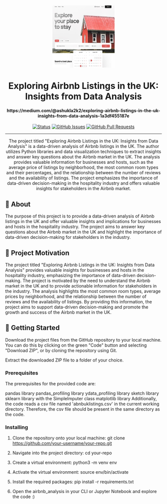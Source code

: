 <p align="center">
  <a href="" rel="noopener">
 <img width=200px height=200px src="airbnbimage.jpg" alt="Project logo"></a>
</p>


<h1 align="center">Exploring Airbnb Listings in the UK: Insights from Data Analysis</h1>

<h4 align="center">https://medium.com/@ashukla2k2/exploring-airbnb-listings-in-the-uk-insights-from-data-analysis-1a3df455187e
</h4>



<div align="center">

[![Status](https://img.shields.io/badge/status-active-success.svg)]()
[![GitHub Issues](https://img.shields.io/github/issues/kylelobo/The-Documentation-Compendium.svg)](https://github.com/kylelobo/The-Documentation-Compendium/issues)
[![GitHub Pull Requests](https://img.shields.io/github/issues-pr/kylelobo/The-Documentation-Compendium.svg)](https://github.com/kylelobo/The-Documentation-Compendium/pulls)

</div>

---

<p align="center"> The project titled "Exploring Airbnb Listings in the UK: Insights from Data Analysis" is a data-driven analysis of Airbnb listings in the UK. The author utilizes Python libraries and data visualization techniques to extract insights and answer key questions about the Airbnb market in the UK. The analysis provides valuable information for businesses and hosts, such as the average price of listings by neighborhood, the most common room types and their percentages, and the relationship between the number of reviews and the availability of listings. The project emphasizes the importance of data-driven decision-making in the hospitality industry and offers valuable insights for stakeholders in the Airbnb market.
    <br> 
</p>


## 🧐 About <a name = "about"></a>

The purpose of this project is to provide a data-driven analysis of Airbnb listings in the UK and offer valuable insights and implications for businesses and hosts in the hospitality industry. The project aims to answer key questions about the Airbnb market in the UK and highlight the importance of data-driven decision-making for stakeholders in the industry.

## 🧐 Project Motivation <a name = "about"></a>

The project titled "Exploring Airbnb Listings in the UK: Insights from Data Analysis" provides valuable insights for businesses and hosts in the hospitality industry, emphasizing the importance of data-driven decision-making. The project is motivated by the need to understand the Airbnb market in the UK and to provide actionable information for stakeholders in the industry. The analysis highlights the most common room types, average prices by neighborhood, and the relationship between the number of reviews and the availability of listings. By providing this information, the project aims to support data-driven decision-making and promote the growth and success of the Airbnb market in the UK.




## 🏁 Getting Started <a name = "getting_started"></a>

Download the project files from the GitHub repository to your local machine. You can do this by clicking on the green "Code" button and selecting "Download ZIP", or by cloning the repository using Git.

Extract the downloaded ZIP file to a folder of your choice.



### Prerequisites

The prerequisites for the provided code are:

pandas library
pandas_profiling library
ydata_profiling library
sketch library
sklearn library with the SimpleImputer class
matplotlib library
Additionally, the code reads a csv file named 'abnbuklistings.csv' in the current working directory. Therefore, the csv file should be present in the same directory as the code.



### Installing

1. Clone the repository onto your local machine: git clone https://github.com/your-username/your-repo.git

2. Navigate into the project directory: cd your-repo

3. Create a virtual environment: python3 -m venv env

4. Activate the virtual environment: source env/bin/activate

5. Install the required packages: pip install -r requirements.txt

6. Open the airbnb_analysis in your CLI or Jupyter Notebook and explore the code :)


